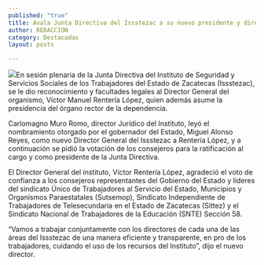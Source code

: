 ```yaml
---
published: "true"
title: Avala Junta Directiva del Issstezac a su nuevo presidente y director general
author: REDACCION
category: Destacadas
layout: posts

---
```


![](http://i.imgur.com/hjEsAZ4m.jpg)En sesión plenaria de la Junta Directiva del Instituto de Seguridad y Servicios Sociales de los Trabajadores del Estado de Zacatecas (Issstezac), se le dio reconocimiento y facultades legales al Director General del organismo, Víctor Manuel Rentería López, quien además asume la presidencia del órgano rector de la dependencia.

Carlomagno Muro Romo, director Jurídico del Instituto, leyó el nombramiento otorgado por el gobernador del Estado, Miguel Alonso Reyes, como nuevo Director General del Issstezac a Rentería López, y a continuación se pidió la votación de los consejeros para la ratificación al cargo y como presidente de la Junta Directiva.

El Director General del instituto, Víctor Rentería López, agradeció el voto de confianza a los consejeros representantes del Gobierno del Estado y líderes del sindicato Único de Trabajadores al Servicio del Estado, Municipios y Organismos Paraestatales (Sutsemop), Sindicato Independiente de Trabajadores de Telesecundaria en el Estado de Zacatecas (Sittez) y el Sindicato Nacional de Trabajadores de la Educación (SNTE) Sección 58.

“Vamos a trabajar conjuntamente con los directores de cada una de las áreas del Issstezac de una manera eficiente y transparente, en pro de los trabajadores, cuidando el uso de los recursos del Instituto”, dijo el nuevo director.


